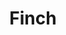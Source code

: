 ---
layout: libraries
title: "Finch"
description: "Purely functional basic blocks atop of Finagle for building composable HTTP APIs"
github: "https://github.com/finagle/finch"
---
